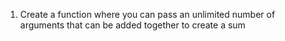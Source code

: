 1. Create a function where you can pass an unlimited number of arguments that can be added together to create a sum
